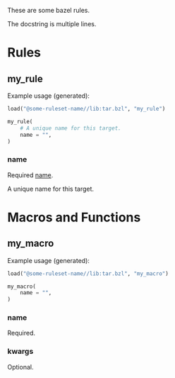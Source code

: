 <!-- Generated with rules_docgen: http://github.com/aspect-build/rules_docgen -->

These are some bazel rules.

The docstring is multiple lines.

Rules
=====


## my_rule




Example usage (generated):

```python
load("@some-ruleset-name//lib:tar.bzl", "my_rule")

my_rule(
    # A unique name for this target.
    name = "",
)
```


### name

Required <a href="https://bazel.build/docs/build-ref.html#name">name</a>.




A unique name for this target.




# Macros and Functions


## my_macro




Example usage (generated):

```python
load("@some-ruleset-name//lib:tar.bzl", "my_macro")

my_macro(
    name = "",
)
```

 

### name

Required. 







### kwargs

Optional. 









